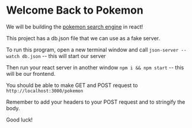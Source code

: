 # Welcome Back to Pokemon


We will be building the [pokemon search engine](https://pokemon-search.netlify.com/) in react!

This project has a db.json file that we can use as a fake server.

To run this program, open a new terminal window and call `json-server --watch db.json` -- this will start our server

Then run your react server in another window `npm i && npm start` -- this will be our frontend.

You should be able to make GET and POST request to `http://localhost:3000/pokemon`

Remember to add your headers to your POST request and to stringify the body.

Good luck!
